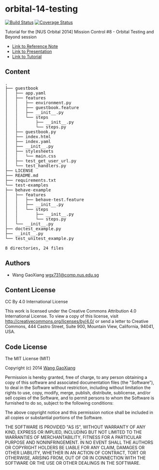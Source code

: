 orbital-14-testing
==================================

[![Build Status](https://travis-ci.org/wgx731/2014-nus-orbital-mission-control-8.svg?branch=future)](https://travis-ci.org/wgx731/2014-nus-orbital-mission-control-8) [![Coverage Status](https://img.shields.io/coveralls/wgx731/2014-nus-orbital-mission-control-8.svg)](https://coveralls.io/r/wgx731/2014-nus-orbital-mission-control-8?branch=future)

Tutorial for the [NUS Orbital 2014] Mission Control #8 - Orbital Testing and Beyond session

+ [Link to Reference Note](http://goo.gl/SYu84H)
+ [Link to Presentation](http://goo.gl/nZjg5m)
+ [Link to Tutorial](http://goo.gl/qkbMz1)

## Content

<pre>
.
├── guestbook
│   ├── app.yaml
│   ├── features
│   │   ├── environment.py
│   │   ├── guestbook.feature
│   │   ├── __init__.py
│   │   └── steps
│   │       ├── __init__.py
│   │       └── steps.py
│   ├── guestbook.py
│   ├── index.html
│   ├── index.yaml
│   ├── __init__.py
│   ├── stylesheets
│   │   └── main.css
│   ├── test_get_user_url.py
│   └── test_handlers.py
├── LICENSE
├── README.md
├── requirements.txt
└── test-examples
├── behave-example
│   ├── features
│   │   ├── behave-test.feature
│   │   ├── __init__.py
│   │   └── steps
│   │       ├── __init__.py
│   │       └── steps.py
│   └── __init__.py
├── doctest_example.py
├── __init__.py
└── test_unitest_example.py

8 directories, 24 files
</pre>

## Authors

* Wang GaoXiang <wgx731@comp.nus.edu.sg>

## Content License

CC By 4.0 International License

This work is licensed under the Creative Commons Attribution 4.0 International License. To view a copy of this license, visit http://creativecommons.org/licenses/by/4.0/ or send a letter to Creative Commons, 444 Castro Street, Suite 900, Mountain View, California, 94041, USA.

## Code License

The MIT License (MIT)

Copyright (c) 2014 [Wang GaoXiang](wgx731@comp.nus.edu.sg)

Permission is hereby granted, free of charge, to any person obtaining a copy
of this software and associated documentation files (the "Software"), to deal
in the Software without restriction, including without limitation the rights
to use, copy, modify, merge, publish, distribute, sublicense, and/or sell
copies of the Software, and to permit persons to whom the Software is
furnished to do so, subject to the following conditions:

The above copyright notice and this permission notice shall be included in all
copies or substantial portions of the Software.

THE SOFTWARE IS PROVIDED "AS IS", WITHOUT WARRANTY OF ANY KIND, EXPRESS OR
IMPLIED, INCLUDING BUT NOT LIMITED TO THE WARRANTIES OF MERCHANTABILITY,
FITNESS FOR A PARTICULAR PURPOSE AND NONINFRINGEMENT. IN NO EVENT SHALL THE
AUTHORS OR COPYRIGHT HOLDERS BE LIABLE FOR ANY CLAIM, DAMAGES OR OTHER
LIABILITY, WHETHER IN AN ACTION OF CONTRACT, TORT OR OTHERWISE, ARISING FROM,
OUT OF OR IN CONNECTION WITH THE SOFTWARE OR THE USE OR OTHER DEALINGS IN THE
SOFTWARE.
